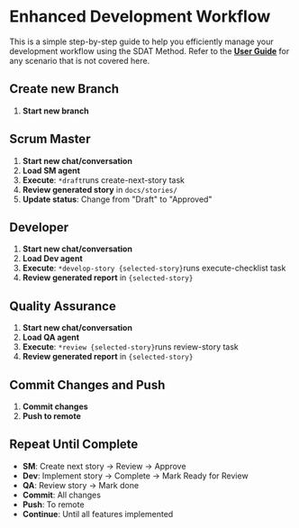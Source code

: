 # Enhanced Development Workflow

This is a simple step-by-step guide to help you efficiently manage your development workflow using the SDAT Method. Refer to the **[<ins>User Guide</ins>](user-guide.md)** for any scenario that is not covered here.

## Create new Branch

1. **Start new branch**

## Scrum Master

1. **Start new chat/conversation**
2. **Load SM agent**
3. **Execute**: `*draft`runs create-next-story task
4. **Review generated story** in `docs/stories/`
5. **Update status**: Change from "Draft" to "Approved"

## Developer

1. **Start new chat/conversation**
2. **Load Dev agent**
3. **Execute**: `*develop-story {selected-story}`runs execute-checklist task
4. **Review generated report** in `{selected-story}`

## Quality Assurance

1. **Start new chat/conversation**
2. **Load QA agent**
3. **Execute**: `*review {selected-story}`runs review-story task
4. **Review generated report** in `{selected-story}`

## Commit Changes and Push

1. **Commit changes**
2. **Push to remote**

## Repeat Until Complete

- **SM**: Create next story → Review → Approve
- **Dev**: Implement story → Complete → Mark Ready for Review
- **QA**: Review story → Mark done
- **Commit**: All changes
- **Push**: To remote
- **Continue**: Until all features implemented

